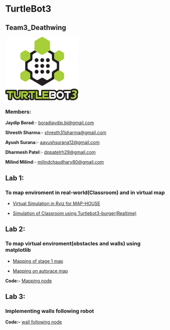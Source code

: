 # TurtleBot3
## Team3_Deathwing

<img src="https://raw.githubusercontent.com/THD-autonomous-system/team3_deathwing/main/Images/logo_turtlebot3.png" width="230" height="200">

### **Members:**

  **Jaydip Borad**:- <boradjaydip.bj@gmail.com>

  **Shresth Sharma**:- <shresth31sharma@gmail.com>

  **Ayush Surana**:- <aayushsurana12@gmail.com>

  **Dharmesh Patel**:- <dppatelrh29@gmail.com>

  **Milind Milind**:- <milindchaudhary80@gmail.com>

## Lab 1:
   
   ### To map enviroment in real-world(Classroom) and in virtual map
    
   * [Virtual Simulation in Rviz for MAP-HOUSE](https://github.com/THD-autonomous-system/team3_deathwing/tree/main/Lab%201/virtual_home_mapping)
   
   * [Simulation of Classroom using Turtlebot3-burger(Realtime)](https://github.com/THD-autonomous-system/team3_deathwing/tree/main/Lab%201/turtlebot3_classroom_Hoerssal_Sparkasse_mapping)

## Lab 2:

   ### To map virtual enviroment(obstacles and walls) using matplotlib

   * [Mapping of stage 1 map](https://github.com/THD-autonomous-system/team3_deathwing/blob/main/Lab%202/Screenshot%20from%202022-11-28%2017-59-01.png)
   
   * [Mapping on autorace map](https://github.com/THD-autonomous-system/team3_deathwing/blob/main/Lab%202/Screenshot%20from%202022-11-28%2018-14-03.png)
   
   **Code:-** [Mapping node](https://github.com/THD-autonomous-system/team3_deathwing/blob/main/Lab%202/laser.py)
   
## Lab 3:

   ### Implementing walls following robot 
   
   **Code:-** [wall following node](https://github.com/THD-autonomous-system/team3_deathwing/blob/main/Lab%203/wall_follower.py)
   
  

